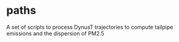 # paths
A set of scripts to process DynusT trajectories to compute tailpipe emissions and the dispersion of PM2.5
